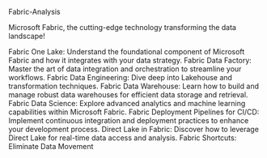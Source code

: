 Fabric-Analysis

Microsoft Fabric, the cutting-edge technology transforming the data landscape! 

Fabric One Lake: Understand the foundational component of Microsoft Fabric and how it integrates with your data strategy.
Fabric Data Factory: Master the art of data integration and orchestration to streamline your workflows.
Fabric Data Engineering: Dive deep into Lakehouse and transformation techniques.
Fabric Data Warehouse: Learn how to build and manage robust data warehouses for efficient data storage and retrieval.
Fabric Data Science: Explore advanced analytics and machine learning capabilities within Microsoft Fabric.
Fabric Deployment Pipelines for CI/CD: Implement continuous integration and deployment practices to enhance your development process.
Direct Lake in Fabric: Discover how to leverage Direct Lake for real-time data access and analysis.
Fabric Shortcuts: Eliminate Data Movement 
